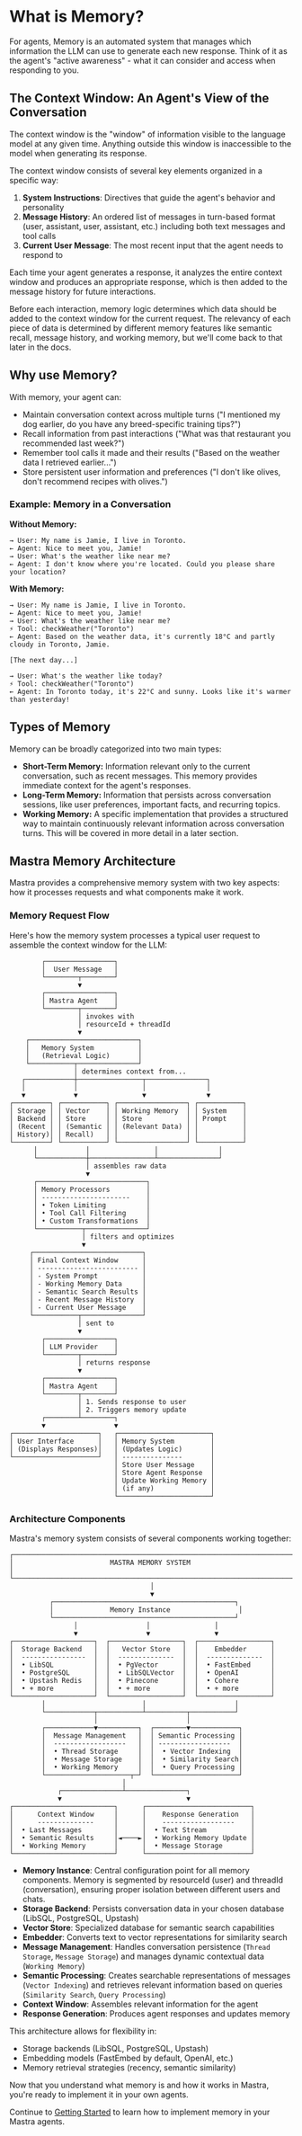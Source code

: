 # What is Memory?

For agents, Memory is an automated system that manages which information the LLM can use to generate each new response. Think of it as the agent's "active awareness" - what it can consider and access when responding to you.

## The Context Window: An Agent's View of the Conversation

The context window is the "window" of information visible to the language model at any given time. Anything outside this window is inaccessible to the model when generating its response.

The context window consists of several key elements organized in a specific way:

1. **System Instructions**: Directives that guide the agent's behavior and personality
2. **Message History**: An ordered list of messages in turn-based format (user, assistant, user, assistant, etc.) including both text messages and tool calls
3. **Current User Message**: The most recent input that the agent needs to respond to

Each time your agent generates a response, it analyzes the entire context window and produces an appropriate response, which is then added to the message history for future interactions.

Before each interaction, memory logic determines which data should be added to the context window for the current request. The relevancy of each piece of data is determined by different memory features like semantic recall, message history, and working memory, but we'll come back to that later in the docs.

## Why use Memory?

With memory, your agent can:

- Maintain conversation context across multiple turns ("I mentioned my dog earlier, do you have any breed-specific training tips?")
- Recall information from past interactions ("What was that restaurant you recommended last week?")
- Remember tool calls it made and their results ("Based on the weather data I retrieved earlier...")
- Store persistent user information and preferences ("I don't like olives, don't recommend recipes with olives.")

### Example: Memory in a Conversation

**Without Memory:**

```
→ User: My name is Jamie, I live in Toronto.
← Agent: Nice to meet you, Jamie!
→ User: What's the weather like near me?
← Agent: I don't know where you're located. Could you please share your location?
```

**With Memory:**

```
→ User: My name is Jamie, I live in Toronto.
← Agent: Nice to meet you, Jamie!
→ User: What's the weather like near me?
⚡ Tool: checkWeather("Toronto")
← Agent: Based on the weather data, it's currently 18°C and partly cloudy in Toronto, Jamie.

[The next day...]

→ User: What's the weather like today?
⚡ Tool: checkWeather("Toronto")
← Agent: In Toronto today, it's 22°C and sunny. Looks like it's warmer than yesterday!
```

## Types of Memory

Memory can be broadly categorized into two main types:

*   **Short-Term Memory:** Information relevant only to the current conversation, such as recent messages. This memory provides immediate context for the agent's responses.
*   **Long-Term Memory:** Information that persists across conversation sessions, like user preferences, important facts, and recurring topics.
*   **Working Memory:** A specific implementation that provides a structured way to maintain continuously relevant information across conversation turns. This will be covered in more detail in a later section.

## Mastra Memory Architecture

Mastra provides a comprehensive memory system with two key aspects: how it processes requests and what components make it work.

### Memory Request Flow

Here's how the memory system processes a typical user request to assemble the context window for the LLM:

```text
        ┌─────────────────┐
        │  User Message   │
        └────────┬────────┘
                 ▼
        ┌─────────────────┐
        │ Mastra Agent    │
        └────────┬────────┘
                 │ invokes with
                 │ resourceId + threadId
                 ▼
    ┌───────────────────────────┐
    │   Memory System           │
    │   (Retrieval Logic)       │
    └───────────┬───────────────┘
                │ determines context from...
   ┌────────────┼────────────────┬───────────────┐
   │            │                │               │
   ▼            ▼                ▼               ▼
┌─────────┐ ┌───────────┐ ┌─────────────────┐ ┌───────────┐
│ Storage │ │ Vector    │ │ Working Memory  │ │ System    │
│ Backend │ │ Store     │ │ Store           │ │ Prompt    │
│ (Recent │ │ (Semantic │ │ (Relevant Data) │ │           │
│ History)│ │ Recall)   │ │                 │ │           │
└─────────┘ └───────────┘ └─────────────────┘ └───────────┘
      │            │                │               │
      └────────────┼────────────────┴───────────────┘
                   │ assembles raw data
                   ▼
      ┌───────────────────────────┐
      │ Memory Processors         │
      │ ----------------------    │
      │ • Token Limiting          │
      │ • Tool Call Filtering     │
      │ • Custom Transformations  │
      └───────────┬───────────────┘
                  │ filters and optimizes
                  ▼
     ┌───────────────────────────┐
     │ Final Context Window      │
     │ ------------------------- │
     │ - System Prompt           │
     │ - Working Memory Data     │
     │ - Semantic Search Results │
     │ - Recent Message History  │
     │ - Current User Message    │
     └───────────┬───────────────┘
                 │ sent to
                 ▼
        ┌─────────────────┐
        │ LLM Provider    │
        └────────┬────────┘
                 │ returns response
                 ▼
        ┌─────────────────┐
        │ Mastra Agent    │
        └────────┬────────┘
                 │ 1. Sends response to user
                 │ 2. Triggers memory update
        ┌────────┴────────┐
        ▼                 ▼
┌─────────────────────┐   ┌───────────────────────┐
│ User Interface      │   │ Memory System         │
│ (Displays Responses)│   │ (Updates Logic)       │
└─────────────────────┘   │ ---------------       │
                          │ Store User Message    │
                          │ Store Agent Response  │
                          │ Update Working Memory │
                          │ (if any)              │
                          └───────────────────────┘
```

### Architecture Components

Mastra's memory system consists of several components working together:

```text
┌───────────────────────────────────────────────────────────────────────┐
│                        MASTRA MEMORY SYSTEM                           │
└───────────────────────────────────────────────────────────────────────┘
                                   │
                                   ▼
          ┌─────────────────────────────────────────────┐
          │              Memory Instance                 │
          └─────────────────────────────────────────────┘
                │                 │                │
                ▼                 ▼                ▼
┌────────────────────┐  ┌──────────────────┐  ┌──────────────────┐
│  Storage Backend   │  │   Vector Store   │  │    Embedder      │
│  ----------------  │  │  --------------  │  │  --------------  │
│  • LibSQL          │  │  • PgVector      │  │  • FastEmbed     │
│  • PostgreSQL      │  │  • LibSQLVector  │  │  • OpenAI        │
│  • Upstash Redis   │  │  • Pinecone      │  │  • Cohere        │
│  • + more          │  │  • + more        │  │  • + more        │
└────────────────────┘  └──────────────────┘  └──────────────────┘
        │                        │                      │
        └────────────┬───────────┴──────────┬───────────┘
                     │                      │
        ┌────────────▼──────────┐  ┌────────▼────────────┐
        │  Message Management   │  │ Semantic Processing │
        │  ------------------   │  │ ------------------  │
        │  • Thread Storage     │  │  • Vector Indexing  │
        │  • Message Storage    │  │  • Similarity Search│
        │  • Working Memory     │  │  • Query Processing │
        └─────────────────────┬─┘  └─────────────────────┘
                            │
            ┌───────────────┴───────────────┐
            ▼                               ▼
┌─────────────────────────┐      ┌──────────────────────────┐
│      Context Window     │      │    Response Generation   │
│      --------------     │      │    ------------------    │
│  • Last Messages        │      │  • Text Stream           │
│  • Semantic Results     │◄────►│  • Working Memory Update │
│  • Working Memory       │      │  • Message Storage       │
└─────────────────────────┘      └──────────────────────────┘
```

- **Memory Instance**: Central configuration point for all memory components. Memory is segmented by resourceId (user) and threadId (conversation), ensuring proper isolation between different users and chats.
- **Storage Backend**: Persists conversation data in your chosen database (LibSQL, PostgreSQL, Upstash)
- **Vector Store**: Specialized database for semantic search capabilities
- **Embedder**: Converts text to vector representations for similarity search
- **Message Management**: Handles conversation persistence (`Thread Storage`, `Message Storage`) and manages dynamic contextual data (`Working Memory`)
- **Semantic Processing**: Creates searchable representations of messages (`Vector Indexing`) and retrieves relevant information based on queries (`Similarity Search`, `Query Processing`)
- **Context Window**: Assembles relevant information for the agent
- **Response Generation**: Produces agent responses and updates memory

This architecture allows for flexibility in:

- Storage backends (LibSQL, PostgreSQL, Upstash)
- Embedding models (FastEmbed by default, OpenAI, etc.)
- Memory retrieval strategies (recency, semantic similarity)

Now that you understand what memory is and how it works in Mastra, you're ready to implement it in your own agents.

Continue to [Getting Started](../2-getting-started/index.md) to learn how to implement memory in your Mastra agents.

